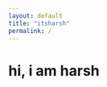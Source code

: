 ```yaml
---
layout: default
title: "itsharsh"
permalink: /
---
```


<div class="hero">
    <h1 class="hero-greeting">hi, i am <span class="underline">harsh</span></h1>
</div>